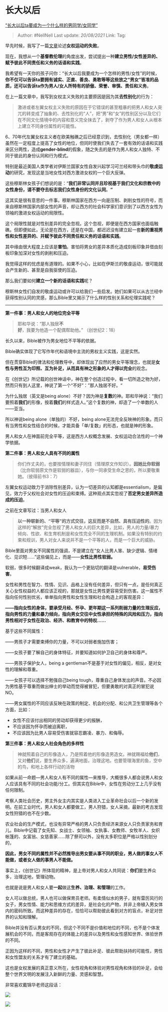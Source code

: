 # 长大以后
[“长大以后ta要成为一个什么样的男同学/女同学”](https://zhuanlan.zhihu.com/p/34846590)

> Author: #NellNell 
> Last update: *20/08/2021* 
> Link:
> Tag: 

早先时候，我写了一篇[文章](https://zhuanlan.zhihu.com/p/34725394)论述**女权运动的失败**。

现在，我想从一个**基督教伦理**的角度出发，尝试提出一种**建立男性/女性差异的、赋予彼此不同责任和义务的话语和实践**。

我希望有一天你的孩子问你：“长大以后我要成为一个怎样的男性/女性”的时候，**你不仅可以告诉ta要拥有诚实、正直、善良、勇敢等等这些放之“男女”皆准的品质，还可以告诉ta作为男人/女人所特有的骄傲、荣誉、审慎、责任和义务**。

  

在上一篇文章中，我写到女权主义失败的主要原因是因为其**去性别化**的行为：

> 激进或者左翼女权主义失败的原因在于它错误的甚至粗暴的把男人和女人突兀的转变成了抽象的、去性别化的“人”，把“男”和“女”的性别区分以及它们在不同文化情境中的内容和意义完全抹去了，剥夺了作为男人和女人从根本上建立不同身份属性的可能性。

6、70年代左翼女权主义者在欧美触礁之后已经意识到，去性别化（男女都一样）虽然在一定程度上提高了女性的地位，但同时使我们失去了一套有效的话语和实践来区分两性，造成**gender-blind**的假象，随之失去的是作为男人和女人独特、不同于彼此的身份认同和行为模式。

特别是最近美国人类学者对伊斯兰国家女性自发兴起学习可兰经和带头巾的**敬虔运动**的研究，发现这是当地女性对西方激进女权的一个巨大反弹。

这些穆斯林女孩子们想说的是：“**我们非常认同并且珍视基于我们文化和宗教中的女性身份，请不要夺去标志我们女性身份的文化认同**。**“**

这其实是很有意思的一件事。穆斯林国家在西方一向是压制、剥削女性的符号，而来自穆斯林国家内部女性的声音，却让西方的社会科学家们意识到了以西方女性为领袖的激进女权运动的局限性。

这个局限性就是对性别差异的完全忽视。这个忽视，即便是在西方国家也面临触礁。但即便如此，无论是在西方，还是在中国，都迟迟没有建立起一套**新的重视男性和女性差异的、并赋予彼此不同责任和义务的话语和实践**。

  

其中缘由很大程度上应该是**害怕**。害怕将男女的差异本质化造成刻板印象并借由刻板印象加深对女性的剥削和压迫。

我觉得这样的忧虑是有道理的。如果不小心，比如在伊斯兰的敬虔运动，很可能就会产生新的、甚至是自我驱使的压迫。

那么我们要如何**建立一个新的话语和实践**呢？

穆斯林女性们自发的敬虔运动或许可以给我们一些启发。她们如果可以从古兰经中获得性别认同的灵感，那么Bible里又揭示了什么样的性别关系和伦理实践呢？

  

---

**第一件事：男人和女人的地位完全平等**

  

> 耶和华说：“那人独居**不好**，我要为他造一个配偶帮助他。” （创世纪2：18）

长久以来，Bible被作为男女地位不平等的依据。

Bible确实体现了它写作年代和语境中主流的男权主义实践，这是实然。

但在贯穿Bible的律法和伦理教导中，却体现出了应然的男女平等理念，也就是**女性与男性互为印照、互为补足，从而具有神之形象的人才得以完全**的观念。

在《创世记》所记载的创世神话中，神在整个创造过程中，看一切所造之物为好，然而只有到人这里，神说了第一个“不好”：”那人独居不好。“

为什么独居（英文是being alone）不好？因为神是**复数**的神。耶和华神说：“我们要照着**我们**的形像，按着**我们**的样式造人。”这个复数的神，却造了一个单数的人——亚当。

所以神说being alone（单独的）不好，being alone无法完全反映神的形象。而只有当男性和女性结合的时候，才能具备「单/复数」的形态，也就是神的形象。

男人和女人在神面前完全平等，这是西方人权概念发展、女权运动合法性的一个神学依据。

  

**第二件事：男人和女人具有不同的属性**

  

> 你们作丈夫的，也要按情理和妻子同住（情理原文作知识）。**因她比你软弱**（比你软弱原文作是软弱的器皿），与你一同承受生命之恩的，所以要敬重她。（彼得前书3：7）

左翼女权运动致力于消除性别差异，认为一切差异的认知都是essentialism，是偏见，效力于父权社会对女性的压迫和束缚。这种观点其实忽视了**否定男女差异所造成的压迫**。

之前在文章写过：当男人和女人

> **以一种崭新的、“平等”的方式交往，这反而是不自然、具有压迫性的**。因为这样的“解放”完全忽视了男人和女人的巨大差异，比如，男人的力量/暴力倾向、性欲、和生育机制是和女性完全不同的生理机制。如果没有特别的约束和规训，男人对女人来说并不是一个平等的人，而是一个巨大的威胁。

Bible里面对男女不同属性的强调，不是建立在“女人比男人笨、缺少逻辑、情绪化、见识短……”这些偏见上，而是——**女性比男性软弱。**

软弱，很多时候翻译成weak，我认为一个更贴切的翻译是vulnerable，**易受伤害**。

女性和男性在智力、性情、见识、品格上没有任何差异，但只有一点，是任何真正关心女性权益的人都应该正视的，那就是女性比男性更容易受到伤害。这一属性不指向任何性别优劣，单单指向男性和女性生理和社会构造上的客观差异：

**——指向女性的身体，要承受月经、怀孕、更年期这一系列削弱力量的生理反应，指向男性的力量和暴力倾向，指向男女交往中女性承担的特殊的风险和压力，指向男性相对于女性在政治、经济、和教育中的特权……**

基于这些不同属性：

——男孩子才需要束缚你的力量，不可以对弱者施加伤害；  
  
——女孩子要了解自己的身体特征，并要知道如何护卫自己的身体和尊严。  
  
——男孩子保护女人，being a gentleman不是基于对女性的偏见，相反，是对女性的理解和尊重。  
  
——女孩子可以选择不勉强自己being tough，尊重自己身体发出的声音。不必因为男性基于尊重而做出绅士的举动而觉得被冒犯，但要勇敢的对真正的冒犯说NO。  
  
——男女属性的不同应该反映在政策的制定、机会的分配、和公共卫生管理等各个方面，比如：

-   女性不应该付出相同的劳动却获得更少的报酬，
-   不应该因为怀孕而被迫离职，
-   不应该因为比男人容易受伤害就容忍霸凌、暴力、和侮辱。

  

**第三件事：男人和女人社会角色的多样性**

  

> 神就照着自己的形像造人，乃是照着他的形像造男造女。神就赐福给**他们**，又对**他们**说，要生养众多，遍满地面，治理这地。也要管理海里的鱼，空中的鸟，和地上各样行动的活物

如果从前一命题—男人和女人有不同的属性—来推导，大概很多人都会说男人和女人应该具有不同的社会功能/分工。但其实在Bible中，女性在劳动分工上几乎没有任何限制。

考察人类社会历史，男主外女主内其实是人类进入工业革命社会以后一个新的发明。在前工业时代，男人和女人都要做工，男人狩猎，女人采摘，最新的考古发现女性狩猎的也不在少数。

农业社会的生产模式，也没有异常严格的男人只负责经济来源女人只负责家务和育儿。Bible中记载了女先知、女战士、女领袖、女执事、女教师、女牧羊人、女织帐篷的、女富翁、女慈善家……除了祭司以外，没有太多职位是严格以性别划分的，

**因此，男女不同的属性并不必然推导出男女要从事不同的职业，男人做的事女人不能做，或者女人做的事男人不能做。**

事实上，《创世记》所体现的精神，是上帝对男人和女人共同说：**你们**要生养众多，治理这地，管理动物。

也就是说是男人和女人要**一起**做这**生养、治理、和管理**的工作。

女人可以做总统，男人也可以做保育员老师。有柔情似水的男子，就有雷厉风行的女子，男女性情、能力和思维方式的差异，是社会化的产物，并非上帝植入男女体内的密码所致。而这种差异的存在，恰恰可以帮助彼此看到对方的盲点，补足对世界的认知和理解。

  

  

Bible并没有否认男女的不同，但这个不同不是价值和地位的不同，也不是个体发展机会的不同，而是客观存在的体能上的差异以及男性和女性感知世界、体验世界的不同。

正因为这样的不同，男性和女性才产生了彼此补足、彼此帮助扶持的可能性，男性和女性盟友的关系才有了建立的基础。

这也是女权发展的真正意义所在，女性视角和体验对男性视角和体验的补足，会给整个世界文明的发展注入新鲜的力量、灵感和智慧。

非常喜欢戴锦华老师这段话：

![](https://pic4.zhimg.com/v2-b09bb5c76a979abb6e05847a682de977_b.jpg)

![](https://pic4.zhimg.com/80/v2-b09bb5c76a979abb6e05847a682de977_720w.jpg)

